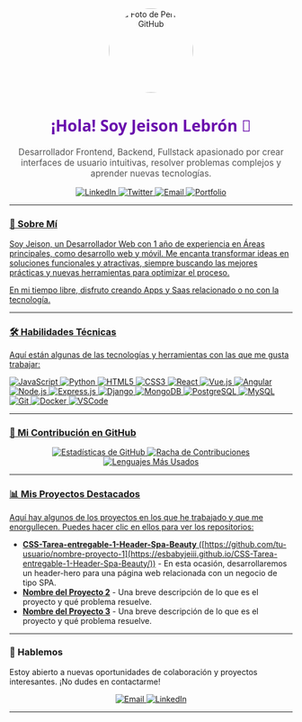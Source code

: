 <div align="center">
  <a href="https://github.com/tu-usuario-de-github">
    <img src="https://avatars.githubusercontent.com/u/esbabyjeiii?v=4" alt="Tu Foto de Perfil de GitHub" width="150" height="150" style="border-radius: 50%;">
  </a>
  <h1 style="color: #6a0dad; font-family: 'Segoe UI', sans-serif;">¡Hola! Soy Jeison Lebrón 👋</h1>
  <p style="font-size: 1.1em; color: #555;">
    Desarrollador Frontend, Backend, Fullstack apasionado por crear interfaces de usuario intuitivas, resolver problemas complejos y aprender nuevas tecnologías.
  </p>

  <p>
    <a href="https://linkedin.com/in/tu-perfil-linkedin" target="_blank">
      <img src="https://img.shields.io/badge/LinkedIn-0077B5?style=for-the-badge&logo=linkedin&logoColor=white" alt="LinkedIn">
    </a>
    <a href="https://twitter.com/tu-usuario-twitter" target="_blank">
      <img src="https://img.shields.io/badge/Twitter-1DA1F2?style=for-the-badge&logo=twitter&logoColor=white" alt="Twitter">
    </a>
    <a href="mailto:tu.email@example.com">
      <img src="https://img.shields.io/badge/Email-D14836?style=for-the-badge&logo=gmail&logoColor=white" alt="Email">
    </a>
    <a href="tu-portfolio.com" target="_blank">
      <img src="I'm Jeison, a Web Developer with one year of experience in core areas of web and mobile development. I love transforming ideas into functional and engaging solutions, always looking for best practices and new tools to optimize the process.

In my free time, I enjoy creating apps and SaaS, whether tech-related or not." alt="Portfolio">
    </a>
  </p>
</div>

---

### 🚀 Sobre Mí

Soy Jeison, un Desarrollador Web con 1 año de experiencia en Áreas principales, como desarrollo web y móvil. Me encanta transformar ideas en soluciones funcionales y atractivas, siempre buscando las mejores prácticas y nuevas herramientas para optimizar el proceso.

En mi tiempo libre, disfruto creando Apps y Saas relacionado o no con la tecnología.

---

### 🛠️ Habilidades Técnicas

Aquí están algunas de las tecnologías y herramientas con las que me gusta trabajar:

<p>
  <img src="https://img.shields.io/badge/JavaScript-F7DF1E?style=for-the-badge&logo=javascript&logoColor=black" alt="JavaScript">
  <img src="https://img.shields.io/badge/Python-3776AB?style=for-the-badge&logo=python&logoColor=white" alt="Python">
  <img src="https://img.shields.io/badge/HTML5-E34F26?style=for-the-badge&logo=html5&logoColor=white" alt="HTML5">
  <img src="https://img.shields.io/badge/CSS3-1572B6?style=for-the-badge&logo=css3&logoColor=white" alt="CSS3">
  
  <img src="https://img.shields.io/badge/React-61DAFB?style=for-the-badge&logo=react&logoColor=black" alt="React">
  <img src="https://img.shields.io/badge/Vue.js-4FC08D?style=for-the-badge&logo=vuedotjs&logoColor=white" alt="Vue.js">
  <img src="https://img.shields.io/badge/Angular-DD0031?style=for-the-badge&logo=angular&logoColor=white" alt="Angular">
  
  <img src="https://img.shields.io/badge/Node.js-339933?style=for-the-badge&logo=nodedotjs&logoColor=white" alt="Node.js">
  <img src="https://img.shields.io/badge/Express.js-000000?style=for-the-badge&logo=express&logoColor=white" alt="Express.js">
  <img src="https://img.shields.io/badge/Django-092E20?style=for-the-badge&logo=django&logoColor=white" alt="Django">
  
  <img src="https://img.shields.io/badge/MongoDB-47A248?style=for-the-badge&logo=mongodb&logoColor=white" alt="MongoDB">
  <img src="https://img.shields.io/badge/PostgreSQL-316192?style=for-the-badge&logo=postgresql&logoColor=white" alt="PostgreSQL">
  <img src="https://img.shields.io/badge/MySQL-4479A1?style=for-the-badge&logo=mysql&logoColor=white" alt="MySQL">
  
  <img src="https://img.shields.io/badge/Git-F05032?style=for-the-badge&logo=git&logoColor=white" alt="Git">
  <img src="https://img.shields.io/badge/Docker-2496ED?style=for-the-badge&logo=docker&logoColor=white" alt="Docker">
  <img src="https://img.shields.io/badge/VSCode-007ACC?style=for-the-badge&logo=visualstudiocode&logoColor=white" alt="VSCode">
</p>

---

### 🌱 Mi Contribución en GitHub

<p align="center">
  <img src="https://github-readme-stats.vercel.app/api?username=tu-usuario-de-github&show_icons=true&theme=radical&hide_border=true&include_all_commits=true&count_private=true" alt="Estadísticas de GitHub">
  <img src="https://github-readme-streak-stats.herokuapp.com/?user=tu-usuario-de-github&theme=radical&hide_border=true" alt="Racha de Contribuciones">
  <img src="https://github-readme-stats.vercel.app/api/top-langs/?username=tu-usuario-de-github&layout=compact&theme=radical&hide_border=true" alt="Lenguajes Más Usados">
</p>

---

### 📊 Mis Proyectos Destacados

Aquí hay algunos de los proyectos en los que he trabajado y que me enorgullecen. Puedes hacer clic en ellos para ver los repositorios:

* **CSS-Tarea-entregable-1-Header-Spa-Beauty** ([https://github.com/tu-usuario/nombre-proyecto-1](https://esbabyjeiii.github.io/CSS-Tarea-entregable-1-Header-Spa-Beauty/)) -  En esta ocasión, desarrollaremos un header-hero para una página web relacionada con un negocio de tipo SPA.
* [**Nombre del Proyecto 2**](https://github.com/tu-usuario/nombre-proyecto-2) - Una breve descripción de lo que es el proyecto y qué problema resuelve.
* [**Nombre del Proyecto 3**](https://github.com/tu-usuario/nombre-proyecto-3) - Una breve descripción de lo que es el proyecto y qué problema resuelve.

---

### 💬 Hablemos

Estoy abierto a nuevas oportunidades de colaboración y proyectos interesantes. ¡No dudes en contactarme!

<div align="center">
  <a href="mailto:tu.email@example.com">
    <img src="https://img.shields.io/badge/Gmail-D14836?style=for-the-badge&logo=gmail&logoColor=white" alt="Email">
  </a>
  <a href="https://linkedin.com/in/tu-perfil-linkedin" target="_blank">
    <img src="https://img.shields.io/badge/LinkedIn-0077B5?style=for-the-badge&logo=linkedin&logoColor=white" alt="LinkedIn">
  </a>
</div>

---
